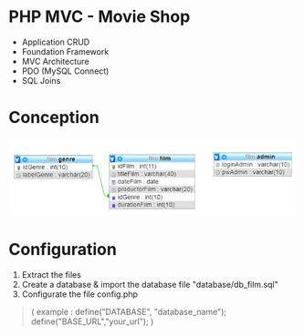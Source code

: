 # PHP MVC - Movie Shop

- Application CRUD
- Foundation Framework
- MVC Architecture
- PDO (MySQL Connect)
- SQL Joins

# Conception
![conception](conception.png)

# Configuration

1. Extract the files 
2. Create a database & import the database file "database/db_film.sql"
3. Configurate the file config.php
> ( example : define("DATABASE", "database_name"); define("BASE_URL","your_url"); )

